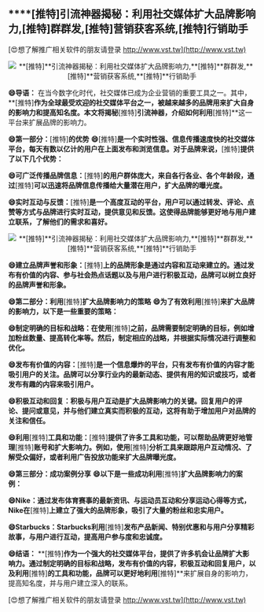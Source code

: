 ## ****[推特]**引流神器揭秘：利用社交媒体扩大品牌影响力,**[推特]**群群发,**[推特]**营销获客系统,**[推特]**行销助手**

[😍想了解推广相关软件的朋友请登录 http://www.vst.tw](http://www.vst.tw)

 <center><img src="https://vst.tw/MP4/tuiguang/png/4.png" alt="**[推特]**引流神器揭秘：利用社交媒体扩大品牌影响力,**[推特]**群群发,**[推特]**营销获客系统,**[推特]**行销助手"></center>

**😄导语：**
在当今数字化时代，社交媒体已成为企业营销的重要工具之一。其中，**[推特]**作为全球最受欢迎的社交媒体平台之一，被越来越多的品牌用来扩大自身的影响力和提高知名度。本文将揭秘**[推特]**引流神器，介绍如何利用**[推特]**这一平台来扩展品牌的影响力。

**😄第一部分：**[推特]**的优势**
**😄**[推特]**是一个实时性强、信息传播速度快的社交媒体平台，每天有数以亿计的用户在上面发布和浏览信息。对于品牌来说，**[推特]**提供了以下几个优势：**

**😄可广泛传播品牌信息：**[推特]**的用户群体庞大，来自各行各业、各个年龄段，通过**[推特]**可以迅速将品牌信息传播给大量潜在用户，扩大品牌的曝光度。**

**😄实时互动与反馈：**[推特]**是一个高度互动的平台，用户可以通过转发、评论、点赞等方式与品牌进行实时互动，提供意见和反馈。这使得品牌能够更好地与用户建立联系，了解他们的需求和喜好。**

 <center><img src="https://vst.tw/MP4/tuiguang/png/5.png" alt="**[推特]**引流神器揭秘：利用社交媒体扩大品牌影响力,**[推特]**群群发,**[推特]**营销获客系统,**[推特]**行销助手"></center>

**😄建立品牌声誉和形象：**[推特]**上的品牌形象是通过内容和互动来建立的。通过发布有价值的内容、参与社会热点话题以及与用户进行积极互动，品牌可以树立良好的品牌声誉和形象。**

**😄第二部分：利用**[推特]**扩大品牌影响力的策略**
**😄为了有效利用**[推特]**来扩大品牌的影响力，以下是一些重要的策略：**

**😄制定明确的目标和战略：在使用**[推特]**之前，品牌需要制定明确的目标，例如增加粉丝数量、提高转化率等。然后，制定相应的战略，并根据实际情况进行调整和优化。**

**😄发布有价值的内容：**[推特]**是一个信息爆炸的平台，只有发布有价值的内容才能吸引用户的关注。品牌可以分享行业内的最新动态、提供有用的知识或技巧，或者发布有趣的内容来吸引用户。**

**😄积极互动和回复：积极与用户互动是扩大品牌影响力的关键。回复用户的评论、提问或意见，并与他们建立真实而积极的互动，这将有助于增加用户对品牌的关注和信任。**

**😄利用**[推特]**工具和功能：**[推特]**提供了许多工具和功能，可以帮助品牌更好地管理**[推特]**账号和扩大影响力。例如，使用**[推特]**分析工具来跟踪用户互动情况、了解受众偏好，或者利用广告投放功能来扩大品牌曝光度。**

**😄第三部分：成功案例分享**
**😄以下是一些成功利用**[推特]**扩大品牌影响力的案例：**

**😄Nike：通过发布体育赛事的最新资讯、与运动员互动和分享运动心得等方式，Nike在**[推特]**上建立了强大的品牌形象，吸引了大量的粉丝和忠实用户。**

**😄Starbucks：Starbucks利用**[推特]**发布产品新闻、特别优惠和与用户分享精彩故事，与用户进行互动，提高用户参与度和忠诚度。**

**😄结语：**
**[推特]**作为一个强大的社交媒体平台，提供了许多机会让品牌扩大影响力。通过制定明确的目标和战略，发布有价值的内容，积极互动和回复用户，以及利用**[推特]**的工具和功能，品牌可以更好地利用**[推特]**来扩展自身的影响力，提高知名度，并与用户建立深入的联系。

[😍想了解推广相关软件的朋友请登录 http://www.vst.tw](http://www.vst.tw)



